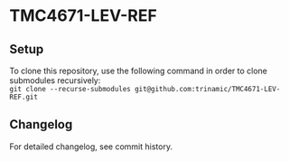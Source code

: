 # TMC4671-LEV-REF

## Setup
To clone this repository, use the following command in order to clone submodules recursively:  
`git clone --recurse-submodules git@github.com:trinamic/TMC4671-LEV-REF.git`

## Changelog

For detailed changelog, see commit history.
